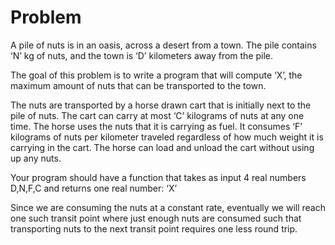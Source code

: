 Problem
===
A pile of nuts is in an oasis, across a desert from a town. The pile contains
‘N’ kg of nuts, and the town is ‘D’ kilometers away from the pile.
 
The goal of this problem is to write a program that will compute ‘X’, the
maximum amount of nuts that can be transported to the town.

The nuts are transported by a horse drawn cart that is initially next to the
pile of nuts. The cart can carry at most ‘C’ kilograms of nuts at any one
time. The horse uses the nuts that it is carrying as fuel. It consumes ‘F’
kilograms of nuts per kilometer traveled regardless of how much weight it is
carrying in the cart. The horse can load and unload the cart without using up
any nuts.

Your program should have a function that takes as input 4 real numbers
D,N,F,C and returns one real number: ‘X’

Since we are consuming the nuts at a constant rate, eventually we will reach
one such transit point where just enough nuts are consumed such that transporting
nuts to the next transit point requires one less round trip.

